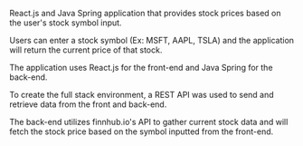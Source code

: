 React.js and Java Spring application that provides stock prices based on the user's stock symbol input. 

Users can enter a stock symbol (Ex: MSFT, AAPL, TSLA) and the application will return the current price of that stock. 

The application uses React.js for the front-end and Java Spring for the back-end. 

To create the full stack environment, a REST API was used to send and retrieve data from the front and back-end. 

The back-end utilizes finnhub.io's API to gather current stock data and will fetch the stock price based on the symbol inputted from the front-end. 
